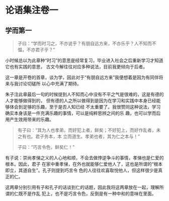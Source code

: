 # 论语集注卷一

## 学而第一

> 子曰：“学而时习之，不亦说乎？有朋自远方来，不亦乐乎？人不知而不愠，不亦君子乎？”

小时候总以为此章种“时习”的意思是经常复习，毕业进入社会之后重新学习才知道它也有实践的意思，
古文今解往往对应多种说法，目前我更倾向于后者。

这一章是开卷的首章，谈为学，因此对于“有朋自远方来”我便想着是因为有同伴将来与我讨论切磋所
以心中充满了期待。

朱子注此章最后一句的时候提到人不知而心中没有不平之气是很难的，这是有德的人才能够做得到的，
但有德的人之所以做得到是因为在学习和实践中本身已经能够体会到足够的乐趣，至于是否人知已经
不太重要了。我很赞同这种说法，学习确实本身该是一件充满乐趣的事情，可以是纯粹思辨之间的乐
趣，也可以学而后用产生效用带来的乐趣。

> 有子曰：“其为人也孝弟，而好犯上者，鲜矣；不好犯上，而好作乱者，未之有也。君子务本，本
立而道生。孝弟也者，其为仁之本与！”
>
> 子曰：“巧言令色，鲜矣仁！”

有子说：崇尚孝悌之义的人心地和顺，不会去做悖逆争斗的事情，孝悌也是仁爱的根本。因此，君子
在家中重孝悌，在外也就能够仁爱他人了，这也是所谓的“根本即立，其道自生”。孔子则提到巧言令
色的人往往欢喜取悦他人，但这样很少是真正的仁。

这两章分别引用有子和孔子的话谈到仁的话题，因此我将这两章放在一起，理解所谓的仁既不是作乱
犯上，也不是巧言令色，反倒是有一种中和的意味在里面。
